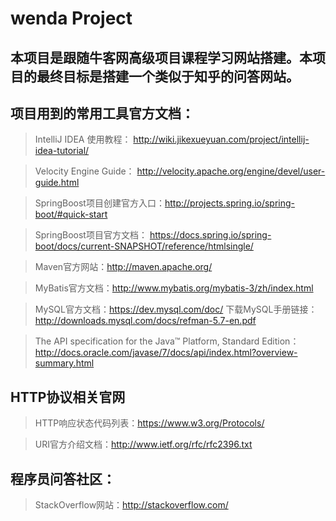 # wenda Project
## 本项目是跟随牛客网高级项目课程学习网站搭建。本项目的最终目标是搭建一个类似于知乎的问答网站。
## 项目用到的常用工具官方文档：
> IntelliJ IDEA 使用教程： http://wiki.jikexueyuan.com/project/intellij-idea-tutorial/  

> Velocity Engine Guide： http://velocity.apache.org/engine/devel/user-guide.html 

> SpringBoost项目创建官方入口：http://projects.spring.io/spring-boot/#quick-start 

> SpringBoost项目官方文档： https://docs.spring.io/spring-boot/docs/current-SNAPSHOT/reference/htmlsingle/ 

> Maven官方网站：http://maven.apache.org/

> MyBatis官方文档：http://www.mybatis.org/mybatis-3/zh/index.html

> MySQL官方文档：https://dev.mysql.com/doc/     下载MySQL手册链接：http://downloads.mysql.com/docs/refman-5.7-en.pdf

> The API specification for the Java™ Platform, Standard Edition：http://docs.oracle.com/javase/7/docs/api/index.html?overview-summary.html

## HTTP协议相关官网
> HTTP响应状态代码列表：https://www.w3.org/Protocols/

> URI官方介绍文档：http://www.ietf.org/rfc/rfc2396.txt

## 程序员问答社区：
> StackOverflow网站：http://stackoverflow.com/

